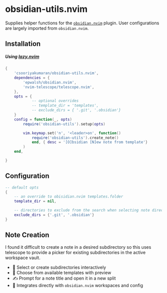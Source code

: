 # obsidian-utils.nvim

Supplies helper functions for the [`obsidian.nvim`](https://github.com/epwalsh/obsidian.nvim) plugin. User configurations are largely imported from `obsidian.nvim`. 

## Installation

##### Using [lazy.nvim](https://github.com/folke/lazy.nvim)

```lua
{
    'csooriyakumaran/obsidian-utils.nvim',
    dependencies = {
        'epwalsh/obsidian.nvim',
        'nvim-telescope/telescope.nvim',
    },
    opts = {
            -- optional overrides
            -- template_dir = 'templates',
            -- exclude_dirs = { '.git', '.obsidian'}
    }
    config = function(_, opts)
        require('obsidian-utils').setup(opts)

        vim.keymap.set('n', '<leader>on', function()
            require('obsidian-utils').create_note()
            end, { desc = '[O]bsidian [N]ew note from template'}
        )
    end,

}
```

## Configuration

```lua
-- default opts
{
    -- an override to obisidian.nvim templates.folder
    template_dir = nil, 

    -- directories to exclude from the search when selecting note directory
    exclude_dirs = {'.git', '.obsidian'}
}
```

## Note Creation

I found it difficult to create a note in a desired subdirectory so this uses telescope to provide a picker for existing subdirectories in the active workspace vault. 

- 📁 Select or create subdirectories interactively
- 🧩 Choose from available templates with preview
- ✍️ Prompt for a note title and open it in a new split
- 🔌 Integrates directly with `obsidian.nvim` workspaces and config
